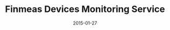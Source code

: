 ---
layout: post
title: Finmeas Devices Monitoring Service
date: 2015-01-27
image: /images/homepage/cover-1.jpg
description: <a href="http://www.finmeas.com/">FinMeas Ltd</a> is a Finnish measurement technology and service expert. This project is to develop a HTML5 hybrid mobile app to monitor and maintain the status of measurement devices and detailed information of POIs managed by FinMeas’s Internet service. I was one of the project coordinators and my responsibilities included a initial technical architecture proposal, mobile app mockups, project management and software tests before the final production. AngularJS and Sencha Touch were used for mockups. Other tools are used during this project included Jira, Bitbucket and Slack.
categories: [project]
tags: [Project, HTML5, Hybrid mobile app, Angularjs, Sencha Touch]
---